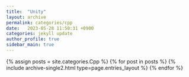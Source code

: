 ```yaml
---
title:  "Unity"
layout: archive
permalink: categories/cpp
date:   2023-05-28 11:50:31 +0900
categories: jekyll update
author_profile: true
sidebar_main: true
---
```


{% assign posts = site.categories.Cpp %}
{% for post in posts %} {% include archive-single2.html type=page.entries_layout %} {% endfor %}